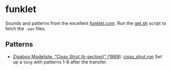 funklet
=======

Sounds and patterns from the excellent [funklet.com](https://funklet.com).
Run the [get.sh](./get.sh) script to fetch the `.wav` files.

## Patterns

* [Zigaboo Modeliste, “Cissy Strut (b-section)” (1969)](https://funklet.com/cissy-b/):
  [cissy_strut.ron](./cissy_strut.ron)
  Set up a `Song` with patterns 1-8 after the transfer.
